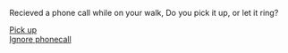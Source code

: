 Recieved a phone call while on your walk, Do you pick it up, or let it ring?

[Pick up](store.md)
<br>
[Ignore phonecall](familiar-voice.md)